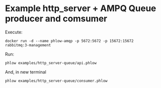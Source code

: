 # Example http_server + AMPQ Queue producer and comsumer

Execute:

``` 
docker run -d --name phlow-amqp -p 5672:5672 -p 15672:15672 rabbitmq:3-management
```

Run:
```
phlow examples/http_server-queue/api.phlow
```

And, in new terminal
```
phlow examples/http_server-queue/consumer.phlow
```